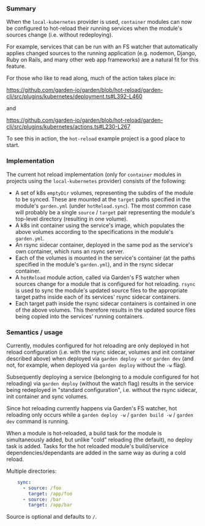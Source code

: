 ### Summary

When the `local-kubernetes` provider is used, `container` modules can now be configured to hot-reload their running services when the module's sources change (i.e. without redeploying).

For example, services that can be run with an FS watcher that automatically applies changed sources to the running application (e.g. nodemon, Django, Ruby on Rails, and many other web app frameworks) are a natural fit for this feature.

For those who like to read along, much of the action takes place in:

 https://github.com/garden-io/garden/blob/hot-reload/garden-cli/src/plugins/kubernetes/deployment.ts#L392-L460

and

https://github.com/garden-io/garden/blob/hot-reload/garden-cli/src/plugins/kubernetes/actions.ts#L230-L267

To see this in action, the `hot-reload` example project is a good place to start.

### Implementation

The current hot reload implementation (only for `container` modules in projects using the `local-kubernetes` provider) consists of the following:

* A set of k8s `emptyDir` volumes, representing the subdirs of the module to be synced. These are mounted at the `target` paths specified in the module's `garden.yml` (under `hotReload.sync`). The most common case will probably be a single `source` / `target` pair representing the module's top-level directory (resulting in one volume).
* A k8s init container using the service's image, which populates the above volumes according to the specifications in the module's `garden.yml`.
* An rsync sidecar container, deployed in the same pod as the service's own container, which runs an rsync server.
* Each of the volumes is mounted in the service's container (at the paths specified in the module's `garden.yml`), and in the rsync sidecar container.
* A `hotReload` module action, called via Garden's FS watcher when sources change for a module that is configured for hot reloading. `rsync` is used to sync the module's updated source files to the appropriate target paths inside each of its services' rsync sidecar containers.
* Each target path inside the rsync sidecar containers is contained in one of the above volumes. This therefore results in the updated source files being copied into the services' running containers.

### Semantics / usage

Currently, modules configured for hot reloading are only deployed in hot reload configuration (i.e. with the rsync sidecar, volumes and init container described above) when deployed via `garden deploy -w` or `garden dev` (and not, for example, when deployed via `garden deploy` without the `-w` flag).

Subsequently deploying a service (belonging to a module configured for hot reloading) via `garden deploy` (without the watch flag) results in the service being redeployed in "standard configuration", i.e. without the rsync sidecar, init container and sync volumes.

Since hot reloading currently happens via Garden's FS watcher, hot reloading only occurs while a `garden deploy -w` / `garden build -w` / `garden dev` command is running.

When a module is hot-reloaded, a build task for the module is simultaneously added, but unlike "cold" reloading (the default), no deploy task is added. Tasks for the hot reloaded module's build/service dependencies/dependants are added in the same way as during a cold reload.

Multiple directories:

```yaml
    sync:
      - source: /foo
        target: /app/foo
      - source: /bar
        target: /app/bar
```

Source is optional and defaults to `/`.